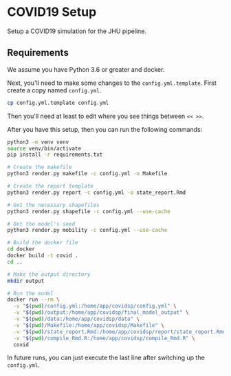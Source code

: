 # COVID19 Setup

Setup a COVID19 simulation for the JHU pipeline.

## Requirements

We assume you have Python 3.6 or greater and docker.

Next, you'll need to make some changes to the `config.yml.template`. First
create a copy named `config.yml`.

```bash
cp config.yml.template config.yml
```

Then you'll need at least to edit where you see things between `<< >>`.

After you have this setup, then you can run the following commands:

```bash
python3 -m venv venv
source venv/bin/activate
pip install -r requirements.txt

# Create the makefile
python3 render.py makefile -c config.yml -o Makefile

# Create the report template
python3 render.py report -c config.yml -o state_report.Rmd

# Get the necessary shapefiles
python3 render.py shapefile -c config.yml --use-cache

# Get the model's seed
python3 render.py mobility -c config.yml --use-cache

# Build the docker file
cd docker
docker build -t covid .
cd ..

# Make the output directory
mkdir output

# Run the model
docker run --rm \
  -v "$(pwd)/config.yml:/home/app/covidsp/config.yml" \
  -v "$(pwd)/output:/home/app/covidsp/final_model_output" \
  -v "$(pwd)/data:/home/app/covidsp/data" \
  -v "$(pwd)/Makefile:/home/app/covidsp/Makefile" \
  -v "$(pwd)/state_report.Rmd:/home/app/covidsp/report/state_report.Rmd" \
  -v "$(pwd)/compile_Rmd.R:/home/app/covidsp/compile_Rmd.R" \
  covid
```

In future runs, you can just execute the last line after switching up the `config.yml`.
